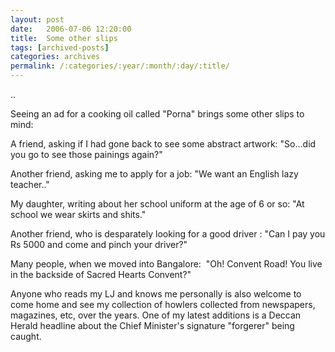 ```yaml
---
layout: post
date:	2006-07-06 12:20:00
title:  Some other slips
tags: [archived-posts]
categories: archives
permalink: /:categories/:year/:month/:day/:title/
---
```

..

Seeing an ad for a cooking oil called "Porna" brings some other slips to mind:

A friend, asking if I had gone back to see some abstract artwork: "So...did you go to see those painings again?"

Another friend, asking me to apply for a job: "We want an English lazy teacher.."

My daughter, writing about her school uniform at the age of 6 or so: "At school we wear skirts and shits."

Another friend, who is desparately looking for a good driver : "Can I pay you Rs 5000 and come and pinch your driver?"

Many people, when we moved into Bangalore:&nbsp; "Oh! Convent Road! You live in the backside of Sacred Hearts Convent?"

Anyone who reads my LJ and knows me personally is also welcome to come home and see my collection of howlers collected from newspapers, magazines, etc, over the years. One of my latest additions is a Deccan Herald headline about the Chief Minister's signature "forgerer" being caught.
